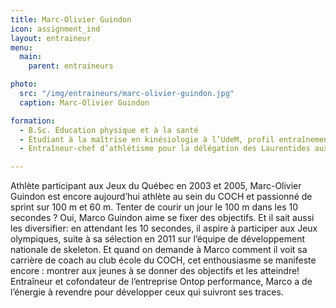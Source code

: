 ```yaml
---
title: Marc-Olivier Guindon
icon: assignment_ind
layout: entraineur
menu:
  main:
    parent: entraineurs

photo:
  src: "/img/entraineurs/marc-olivier-guindon.jpg"
  caption: Marc-Olivier Guindon

formation:
  - B.Sc. Éducation physique et à la santé
  - Étudiant à la maîtrise en kinésiologie à l’UdeM, profil entraînements de performance, prévention de blessures et psychologie sportive
  - Entraîneur-chef d’athlétisme pour la délégation des Laurentides aux Jeux du Québec depuis 2010

---
```


Athlète participant aux Jeux du Québec en 2003 et 2005, Marc-Olivier Guindon est encore aujourd’hui athlète au sein du COCH et passionné de sprint sur 100 m et 60 m. Tenter de courir un jour le 100 m dans les 10 secondes ? Oui, Marco Guindon aime se fixer des objectifs. Et il sait aussi les diversifier: en attendant les 10 secondes, il aspire à participer aux Jeux olympiques, suite à sa sélection en 2011 sur l’équipe de développement nationale de skeleton. Et quand on demande à Marco comment il voit sa carrière de coach au club école du COCH, cet enthousiasme se manifeste encore : montrer aux jeunes à se donner des objectifs et les atteindre! Entraîneur et cofondateur de l’entreprise Ontop performance, Marco a de l’énergie à revendre pour développer ceux qui suivront ses traces.
